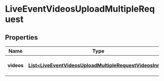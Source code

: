

# LiveEventVideosUploadMultipleRequest


## Properties

| Name | Type | Description | Notes |
|------------ | ------------- | ------------- | -------------|
|**videos** | [**List&lt;LiveEventVideosUploadMultipleRequestVideosInner&gt;**](LiveEventVideosUploadMultipleRequestVideosInner.md) | An array of video objects. |  [optional] |



